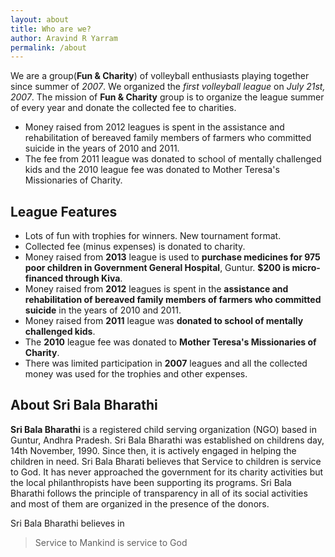 ```yaml
---
layout: about
title: Who are we?
author: Aravind R Yarram
permalink: /about
---
```


We are a group(**Fun & Charity**) of volleyball enthusiasts playing together since summer of *2007*. We organized the *first volleyball league* on *July 21st, 2007*. The mission of **Fun & Charity** group is to organize the league summer of every year and donate the collected fee to charities.

- Money raised from 2012 leagues is spent in the assistance and rehabilitation of bereaved family members of farmers who committed suicide in the years of 2010 and 2011.
- The fee from 2011 league was donated to school of mentally challenged kids and the 2010 league fee was donated to Mother Teresa's Missionaries of Charity.

## League Features

- Lots of fun with trophies for winners. New tournament format.
- Collected fee (minus expenses) is donated to charity.
- Money raised from **2013** league is used to **purchase medicines for 975 poor children in Government General Hospital**, Guntur. **$200 is micro-financed through Kiva**.
- Money raised from **2012** leagues is spent in the **assistance and rehabilitation of bereaved family members of farmers who committed suicide** in the years of 2010 and 2011.
- Money raised from **2011** league was **donated to school of mentally challenged kids**.
- The **2010** league fee was donated to **Mother Teresa's Missionaries of Charity**.
- There was limited participation in **2007** leagues and all the collected money was used for the trophies and other expenses.

## About Sri Bala Bharathi

**Sri Bala Bharathi** is a registered child serving organization (NGO) based in Guntur, Andhra Pradesh. Sri Bala Bharathi was established on childrens day, 14th November, 1990. Since then, it is actively engaged in helping the children in need. Sri Bala Bharati believes that Service to children is service to God. It has never approached the government for its charity activities but the local philanthropists have been supporting its programs. Sri Bala Bharathi follows the principle of transparency in all of its social activities and most of them are organized in the presence of the donors.

Sri Bala Bharathi believes in

> Service to Mankind is service to God
